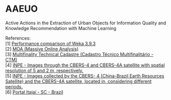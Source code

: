 # AAEUO
Active Actions in the Extraction of Urban Objects for Information Quality and Knowledge Recommendation with Machine Learning

References:<br>
    [1] <a href="http://sadpreaigeo.org/ufsc-egc/mtec2019/"> Performance comparison of Weka 3.9.3 </a> <br>
    [2] <a href="http://moa.cms.waikato.ac.nz/downloads"> MOA (Massive Online Analysis) </a> <br>
    [3] <a href="https://geoitajai.github.io/geo/plantacadastral.html"> Multifinality Technical Cadastre (Cadastro Técnico Multifinalitário - CTM) </a> <br>
    [4] <a href="http://www.dgi.inpe.br/catalogo"> INPE - Images through the CBERS-4 and CBERS-4A satellite with spatial resolution of 5 and 2 m, respectively. </a><br>
    [5] <a href="http:
//www.dgi.inpe.br/documentacao/dgi/documentacao/satelites/cbers/capa-cbers"> INPE - Images collected by the CBERS- 4 (China-Brazil Earth Resources Satellite) and the CBERS-4A satellite, located in, considering different periods. </a><br>
    [6] <a href="https://arcgis.itajai.sc.gov.br/"> Portal Itajaí - SC - Brazil </a><br> 
